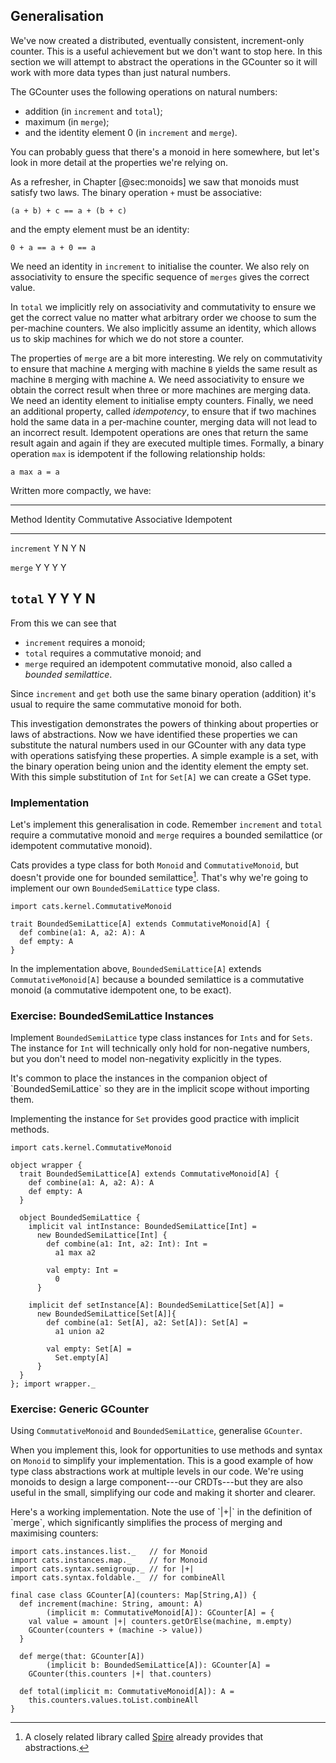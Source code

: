 ## Generalisation

We've now created a distributed, eventually consistent,
increment-only counter.
This is a useful achievement but we don't want to stop here.
In this section we will attempt to abstract the operations
in the GCounter so it will work with more data types
than just natural numbers.

The GCounter uses the following operations on natural numbers:

- addition (in `increment` and `total`);
- maximum (in `merge`);
- and the identity element 0 (in `increment` and `merge`).

You can probably guess that there's a monoid in here somewhere,
but let's look in more detail at the properties we're relying on.

As a refresher, in Chapter [@sec:monoids]
we saw that monoids must satisfy two laws.
The binary operation `+` must be associative:

`(a + b) + c == a + (b + c)`

and the empty element must be an identity:

`0 + a == a + 0 == a`

We need an identity in `increment` to initialise the counter.
We also rely on associativity to ensure
the specific sequence of `merges` gives the correct value.

In `total` we implicitly rely
on associativity and commutativity
to ensure we get the correct value
no matter what arbitrary order we choose
to sum the per-machine counters.
We also implicitly assume an identity,
which allows us to skip machines
for which we do not store a counter.

The properties of `merge` are a bit more interesting.
We rely on commutativity to ensure that
machine `A` merging with machine `B`
yields the same result as
machine `B` merging with machine `A`.
We need associativity to ensure we obtain the correct result
when three or more machines are merging data.
We need an identity element to initialise empty counters.
Finally, we need an additional property,
called *idempotency*,
to ensure that if two machines hold the same data
in a per-machine counter,
merging data will not lead to an incorrect result.
Idempotent operations are ones that return
the same result again and again if they are executed multiple times.
Formally, a binary operation `max` is idempotent if
the following relationship holds:

```
a max a = a
```

Written more compactly, we have:

--------------------------------------------------------------------
  Method        Identity    Commutative   Associative   Idempotent
-------------- ----------- ------------- ------------- -------------
  `increment`   Y           N             Y             N

  `merge`       Y           Y             Y             Y

  `total`       Y           Y             Y             N
--------------------------------------------------------------------

From this we can see that

- `increment` requires a monoid;
- `total` requires a commutative monoid; and
- `merge` required an idempotent commutative monoid,
  also called a *bounded semilattice*.

Since `increment` and `get` both use
the same binary operation (addition)
it's usual to require the same commutative monoid for both.

This investigation demonstrates
the powers of thinking about properties or laws of abstractions.
Now we have identified these properties
we can substitute the natural numbers used in our GCounter
with any data type with operations satisfying these properties.
A simple example is a set,
with the binary operation being union
and the identity element the empty set.
With this simple substitution of `Int` for `Set[A]`
we can create a GSet type.

### Implementation

Let's implement this generalisation in code.
Remember `increment` and `total`
require a commutative monoid
and `merge` requires a bounded semilattice
(or idempotent commutative monoid).

Cats provides a type class 
for both `Monoid` and `CommutativeMonoid`,
but doesn't provide one 
for bounded semilattice[^spire].
That's why we're going to implement
our own `BoundedSemiLattice` type class.

```tut:book:silent
import cats.kernel.CommutativeMonoid

trait BoundedSemiLattice[A] extends CommutativeMonoid[A] {
  def combine(a1: A, a2: A): A
  def empty: A
}
```

In the implementation above,
`BoundedSemiLattice[A]` extends `CommutativeMonoid[A]`
because a bounded semilattice is a commutative monoid
(a commutative idempotent one, to be exact).

### Exercise: BoundedSemiLattice Instances

Implement `BoundedSemiLattice` type class instances
for `Ints` and for `Sets`.
The instance for `Int` will
technically only hold for non-negative numbers,
but you don't need to model non-negativity
explicitly in the types.

<div class="solution">
It's common to place the instances
in the companion object of `BoundedSemiLattice`
so they are in the implicit scope without importing them.

Implementing the instance for `Set`
provides good practice with implicit methods.

```tut:book:invisible:reset
import cats.kernel.CommutativeMonoid
```

```tut:book:silent
object wrapper {
  trait BoundedSemiLattice[A] extends CommutativeMonoid[A] {
    def combine(a1: A, a2: A): A
    def empty: A
  }

  object BoundedSemiLattice {
    implicit val intInstance: BoundedSemiLattice[Int] =
      new BoundedSemiLattice[Int] {
        def combine(a1: Int, a2: Int): Int =
          a1 max a2

        val empty: Int =
          0
      }

    implicit def setInstance[A]: BoundedSemiLattice[Set[A]] =
      new BoundedSemiLattice[Set[A]]{
        def combine(a1: Set[A], a2: Set[A]): Set[A] =
          a1 union a2

        val empty: Set[A] =
          Set.empty[A]
      }
  }
}; import wrapper._
```
</div>


### Exercise: Generic GCounter

Using `CommutativeMonoid` and `BoundedSemiLattice`, generalise `GCounter`.

When you implement this,
look for opportunities to use methods and syntax on `Monoid`
to simplify your implementation.
This is a good example of how
type class abstractions work at multiple levels in our code.
We're using monoids to design a large component---our CRDTs---but
they are also useful in the small, simplifying our code
and making it shorter and clearer.

<div class="solution">
Here's a working implementation.
Note the use of `|+|` in the definition of `merge`,
which significantly simplifies
the process of merging and maximising counters:

```tut:book:silent
import cats.instances.list._   // for Monoid
import cats.instances.map._    // for Monoid
import cats.syntax.semigroup._ // for |+|
import cats.syntax.foldable._  // for combineAll

final case class GCounter[A](counters: Map[String,A]) {
  def increment(machine: String, amount: A)
        (implicit m: CommutativeMonoid[A]): GCounter[A] = {
    val value = amount |+| counters.getOrElse(machine, m.empty)
    GCounter(counters + (machine -> value))
  }

  def merge(that: GCounter[A])
        (implicit b: BoundedSemiLattice[A]): GCounter[A] =
    GCounter(this.counters |+| that.counters)

  def total(implicit m: CommutativeMonoid[A]): A =
    this.counters.values.toList.combineAll
}
```
</div>

[^spire]: A closely related library
called [Spire](https://github.com/non/spire)
already provides that abstractions.
